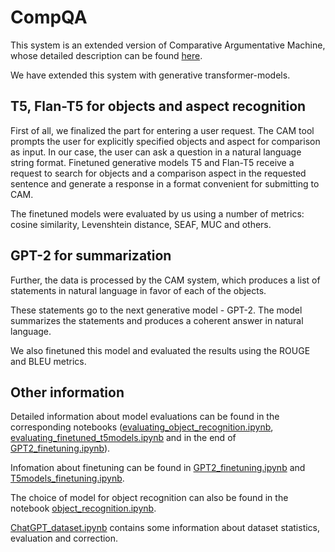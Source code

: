 # CompQA

This system is an extended version of Comparative Argumentative Machine, whose detailed description can be found [here](https://github.com/uhh-lt/cam).

We have extended this system with generative transformer-models.

## T5, Flan-T5 for objects and aspect recognition
First of all, we finalized the part for entering a user request. The CAM tool prompts the user for explicitly specified objects and aspect for comparison as input. In our case, the user can ask a question in a natural language string format. Finetuned generative models T5 and Flan-T5 receive a request to search for objects and a comparison aspect in the requested sentence and generate a response in a format convenient for submitting to CAM.

The finetuned models were evaluated by us using a number of metrics: cosine similarity, Levenshtein distance, SEAF, MUC and others.

## GPT-2 for summarization
Further, the data is processed by the CAM system, which produces a list of statements in natural language in favor of each of the objects.

These statements go to the next generative model - GPT-2. The model summarizes the statements and produces a coherent answer in natural language.

We also finetuned this model and evaluated the results using the ROUGE and BLEU metrics.

## Other information
Detailed information about model evaluations can be found in the corresponding notebooks ([evaluating_object_recognition.ipynb](./evaluating_object_recognition.ipynb), [evaluating_finetuned_t5models.ipynb](./evaluating_finetuned_t5models.ipynb) and in the end of [GPT2_finetuning.ipynb](./GPT2_finetuning.ipynb)).

Infomation about finetuning can be found in [GPT2_finetuning.ipynb](./GPT2_finetuning.ipynb) and [T5models_finetuning.ipynb](./T5models_finetuning.ipynb).

The choice of model for object recognition can also be found in the notebook [object_recognition.ipynb](./object_recognition.ipynb).

[ChatGPT_dataset.ipynb](./ChatGPT_dataset.ipynb) contains some information about dataset statistics, evaluation and correction.

